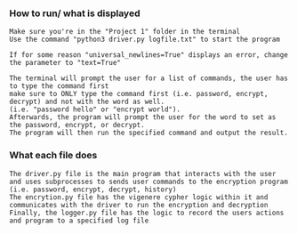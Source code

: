### How to run/ what is displayed
    Make sure you're in the "Project 1" folder in the terminal
    Use the command "python3 driver.py logfile.txt" to start the program

    If for some reason "universal_newlines=True" displays an error, change the parameter to "text=True"
    
    The terminal will prompt the user for a list of commands, the user has to type the command first
    make sure to ONLY type the command first (i.e. password, encrypt, decrypt) and not with the word as well. 
    (i.e. "password hello" or "encrypt world").
    Afterwards, the program will prompt the user for the word to set as the password, encrypt, or decrypt.
    The program will then run the specified command and output the result.
### What each file does
    The driver.py file is the main program that interacts with the user and uses subprocesses to sends user commands to the encryption program
    (i.e. password, encrypt, decrypt, history)
    The encrytion.py file has the vigenere cypher logic within it and communicates with the driver to run the encryption and decryption
    Finally, the logger.py file has the logic to record the users actions and program to a specified log file
